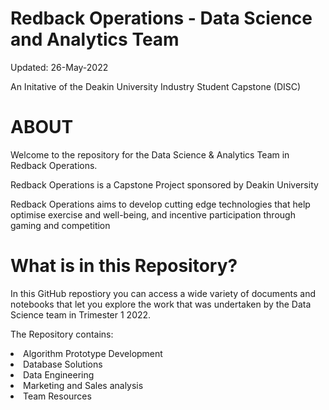 # Redback Operations - Data Science and Analytics Team

Updated: 26-May-2022

An Initative of the Deakin University Industry Student Capstone (DISC)

# ABOUT

Welcome to the repository for the Data Science & Analytics Team in Redback Operations.

Redback Operations is a Capstone Project sponsored by Deakin University

Redback Operations aims to develop cutting edge technologies that help optimise exercise and well-being,
and incentive participation through gaming and competition

# What is in this Repository?

In this GitHub repostiory you can access a wide variety of documents and notebooks that let you explore
the work that was undertaken by the Data Science team in Trimester 1 2022. 

The Repository contains:
	<li> Algorithm Prototype Development
	<li> Database Solutions
	<li> Data Engineering 
	<li> Marketing and Sales analysis
	<li> Team Resources
